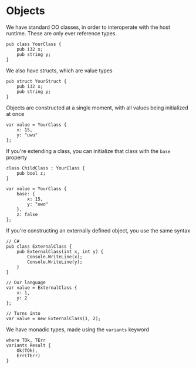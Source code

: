 # Objects

We have standard OO classes, in order to interoperate with the host runtime.
These are only ever reference types.

```
pub class YourClass {
    pub i32 x;
    pub string y;
}
```

We also have structs, which are value types

```
pub struct YourStruct {
    pub i32 x;
    pub string y;
}
```

Objects are constructed at a single moment, with all values being initialized at once

```
var value = YourClass {
    x: 15,
    y: "uwu"
};
```

If you're extending a class, you can initialize that class with the `base` property

```
class ChildClass : YourClass {
    pub bool z;
}

var value = YourClass {
    base: {
        x: 15,
        y: "owo"
    },
    z: false
};
```

If you're constructing an externally defined object, you use the same syntax

```
// C#
pub class ExternalClass {
    pub ExternalClass(int x, int y) {
        Console.WriteLine(x);
        Console.WriteLine(y);
    }
}

// Our language
var value = ExternalClass {
    x: 1,
    y: 2
};

// Turns into
var value = new ExternalClass(1, 2);
```

We have monadic types, made using the `variants` keyword

```
where TOk, TErr
variants Result {
    Ok(TOk),
    Err(TErr)
}
```

